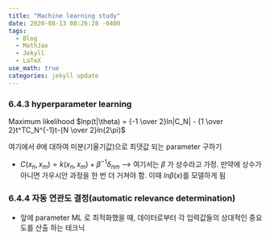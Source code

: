 ```yaml
---
title: "Machine learning study"
date: 2020-08-13 08:26:28 -0400
tags:
  - Blog
  - MathJax
  - Jekyll
  - LaTeX
use_math: true
categories: jekyll update
---
```


### 6.4.3 hyperparameter learning

Maximum likelihood
$lnp(t|\theta) = {-1 \over 2}ln|C_N| - {1 \over 2}t^TC_N^{-1}t-{N \over 2}ln(2\pi)$  

여기에서 $\theta$에 대하여 미분(기울기값)으로 최댓값 되는 parameter 구하기

* $C(x_n,x_m) = k(x_n,x_m) + \beta^{-1} \delta_{nm}$
--> 여기서는 $\beta$ 가 상수라고 가정. 만약에 상수가 아니면 가우시안 과정을 한 번 더 거쳐야 함. 이때 $ln\beta(x)$를 모델하게 됨


### 6.4.4 자동 연관도 결정(automatic relevance determination)
- 앞에 parameter ML 로 최적화했을 때, 데이터로부터 각 입력값들의 상대적인 중요도를 산출 하는 테크닉

